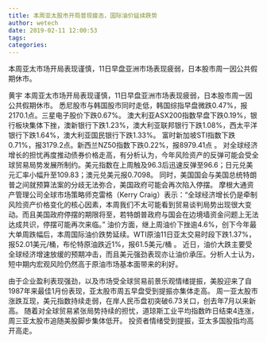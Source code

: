 ```yaml
---
title: 本周亚太股市开局普现疲态，国际油价延续跌势
author: wetech
date: 2019-02-11 12:00:53
tags: 
categories: 
---
```

本周亚太市场开局表现谨慎，11日早盘亚洲市场表现疲弱，日本股市周一因公共假期休市。
<!-- more -->
黄宇
本周亚太市场开局表现谨慎，11日早盘亚洲市场表现疲弱，日本股市周一因公共假期休市。
悉尼股市与韩国股市同时走低，韩国综指早盘微跌0.47%，报2170.1点。三星电子股价下跌0.67%。
澳大利亚ASX200指数早盘下跌0.19%，银行板块集体下挫，澳新银行下跌1.23%，澳大利亚联邦银行下跌1.08%，西太平洋银行下跌1.64%，澳大利亚国民银行下跌1.33%。
富时新加坡STI指数下跌0.71%，报3179.2点。新西兰NZ50指数下跌0.22%，报8979.41点 。
对全球经济增长的担忧再度推动债券价格走高，有分析认为，今年风险资产的反弹可能会受全球贸易局势发展所制约。美元指数在上周触及96.3后迅速反弹至96.6；日元兑美元汇率小幅升至109.83；澳元兑美元报0.7098。
同时，美国国会与美国总统特朗普之间就预算法案的分歧无法弥合，美国政府可能会再次陷入停摆。
摩根大通资产管理公司全球市场策略师克雷格（Kerry Craig）表示：“全球经济增长仍是牵制风险资产价格变化的核心因素，本周我们不太可能看到贸易谈判局势出现很大变动。而且美国政府停摆的期限将至，若特朗普政府与国会在边境墙资金问题上无法达成共识，停摆可能再次来临。”
油价方面，继上周油价下挫逾4.6%，创下今年最大单周跌幅后，本周国际油价跌势延续。WTI原油11日亚太交易时段下跌1.37%，报52.01美元/桶，布伦特原油跌近1%，报61.5美元/桶 。
近日，油价大跌主要受全球经济增速放缓的预期冲击，而且美元强劲表现亦让油价承压。分析人士认为，短中期内宏观风险仍然高于原油市场基本面带来的利好。
 
 
由于企业盈利表现强劲，以及市场受全球贸易前景乐观情绪提振，美股迎来了自1987年来最佳1月份表现，亚太股市周五早盘受到提振亦集体走高。
周一亚太股市涨跌互现，美元指数持续走弱，在岸人民币盘初突破6.73关口，创去年7月以来新高。
随着对全球贸易紧张局势持续的担忧，道琼斯工业平均指数昨日结束4连涨，周三亚太股市追随美股脚步集体低开。
投资者情绪受到提振，亚太多国股指均高开高走。
